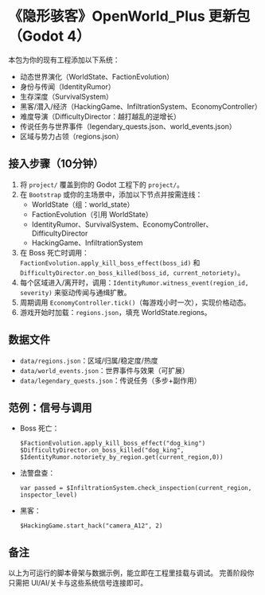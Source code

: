 # 《隐形骇客》OpenWorld_Plus 更新包（Godot 4）

本包为你的现有工程添加以下系统：
- 动态世界演化（WorldState、FactionEvolution）
- 身份与传闻（IdentityRumor）
- 生存深度（SurvivalSystem）
- 黑客/潜入/经济（HackingGame、InfiltrationSystem、EconomyController）
- 难度导演（DifficultyDirector：越打越乱的逆增长）
- 传说任务与世界事件（legendary_quests.json、world_events.json）
- 区域与势力占领（regions.json）

## 接入步骤（10分钟）
1. 将 `project/` 覆盖到你的 Godot 工程下的 `project/`。
2. 在 `Bootstrap` 或你的主场景中，添加以下节点并按需连线：
   - WorldState（组：world_state）
   - FactionEvolution（引用 WorldState）
   - IdentityRumor、SurvivalSystem、EconomyController、DifficultyDirector
   - HackingGame、InfiltrationSystem
3. 在 Boss 死亡时调用：`FactionEvolution.apply_kill_boss_effect(boss_id)` 和 `DifficultyDirector.on_boss_killed(boss_id, current_notoriety)`。
4. 每个区域进入/离开时，调用：`IdentityRumor.witness_event(region_id, severity)` 来驱动传闻与通缉扩散。
5. 周期调用 `EconomyController.tick()`（每游戏小时一次），实现价格动态。
6. 游戏开始时加载：`regions.json`，填充 WorldState.regions。

## 数据文件
- `data/regions.json`：区域/归属/稳定度/热度
- `data/world_events.json`：世界事件与效果（可扩展）
- `data/legendary_quests.json`：传说任务（多步+副作用）

## 范例：信号与调用
- Boss 死亡：
  ```gdscript
  $FactionEvolution.apply_kill_boss_effect("dog_king")
  $DifficultyDirector.on_boss_killed("dog_king", $IdentityRumor.notoriety_by_region.get(current_region,0))
  ```
- 法警盘查：
  ```gdscript
  var passed = $InfiltrationSystem.check_inspection(current_region, inspector_level)
  ```
- 黑客：
  ```gdscript
  $HackingGame.start_hack("camera_A12", 2)
  ```

## 备注
以上为可运行的脚本骨架与数据示例，能立即在工程里挂载与调试。
完善阶段你只需把 UI/AI/关卡与这些系统信号连接即可。
